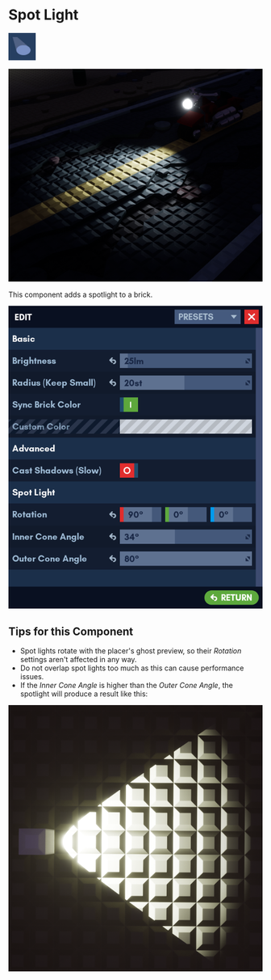 # Spot Light

![Icon](../images/components/spot_light.png)

![Spot Light Example](../images/components/spot_light_example.png)

This component adds a spotlight to a brick.

![Edit Menu](../images/components/edit_menu_spot_light.png)

## Tips for this Component

- Spot lights rotate with the placer's ghost preview, so their *Rotation* settings aren't affected in any way.
- Do not overlap spot lights too much as this can cause performance issues.
- If the *Inner Cone Angle* is higher than the *Outer Cone Angle*, the spotlight will produce a result like this:

![Sharp Spot Light](../images/components/sharp_spot_light.png)